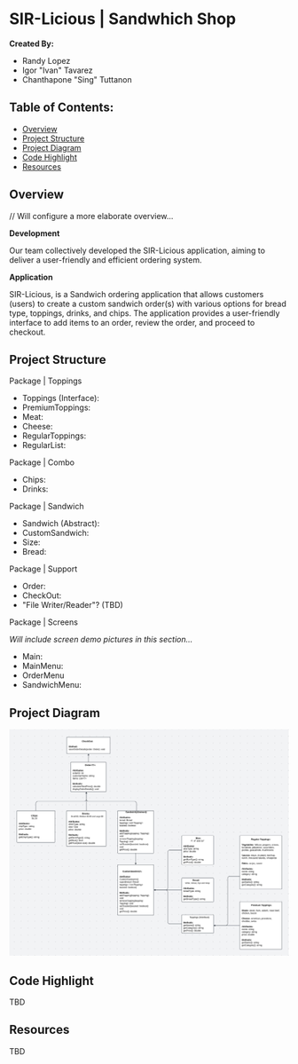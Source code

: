 # SIR-Licious | Sandwhich Shop

**Created By:**
- Randy Lopez
- Igor "Ivan" Tavarez
- Chanthapone "Sing" Tuttanon

## Table of Contents:
- [Overview](#overview)
- [Project Structure](#project-structure)
- [Project Diagram](#project-diagram)
- [Code Highlight](#code-highlight)
- [Resources](#resources)

## Overview
// Will configure a more elaborate overview...

**Development**

Our team collectively developed the SIR-Licious application, aiming to deliver a user-friendly and efficient ordering system. 

**Application**

SIR-Licious, is a Sandwich ordering application that allows customers (users) to create a custom sandwich order(s) with various options for bread type, toppings, drinks, and chips. The application provides a user-friendly interface to add items to an order, review the order, and proceed to checkout.


## Project Structure 

Package | Toppings
- Toppings (Interface):
- PremiumToppings:
- Meat:
- Cheese:
- RegularToppings:
- RegularList: 

Package | Combo
- Chips:
- Drinks:

Package | Sandwich
- Sandwich (Abstract):
- CustomSandwich:
- Size:
- Bread:

Package | Support
- Order:
- CheckOut:
- "File Writer/Reader"? (TBD)

Package | Screens

*Will include screen demo pictures in this section...*
- Main:
- MainMenu:
- OrderMenu
- SandwichMenu:

## Project Diagram
![Diagram](src/main/resources/Capstone-Diagram.png)

## Code Highlight
TBD

## Resources
TBD
